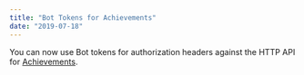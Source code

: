 ```yaml
---
title: "Bot Tokens for Achievements"
date: "2019-07-18"
---
```


You can now use Bot tokens for authorization headers against the HTTP API for [Achievements](https://github.com/mezon/mezon-api-docs/blob/legacy-gamesdk/docs/game_sdk/Achievements.md#the-api-way).
